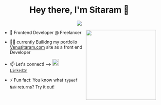 <h1 align="center">Hey there, I'm Sitaram 👋</h1>

<p align="center">
<img src="https://komarev.com/ghpvc/?username=MariusBongarts&label=Profile+Views" />
</p>

<img align='right' src="https://media.giphy.com/media/M9gbBd9nbDrOTu1Mqx/giphy.gif" width="230">

- 💼 Frontend Developer @ Freelancer

- 👨‍💻 currently Builidng my portfolio <a href="https://www.venusitaram.com">Venusitaram.com</a> site as a front end Developer

  

- 📫 Let's connect! --> <code><a href="https://www.linkedin.com/in/venusitaram/" target="_blank" title="LinkedIn Profile"><img alt="LinkedIn Logo" width="22" src="https://seeklogo.com/images/L/linkedin-icon-logo-FBADE03110-seeklogo.com.png"> LinkedIn</a></code>

- ⚡ Fun fact: You know what `typeof NaN` returns? Try it out!
